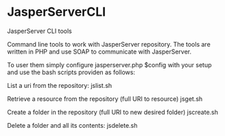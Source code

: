 JasperServerCLI
===============

JasperServer CLI tools

Command line tools to work with JasperServer repository. The tools are written in PHP and use SOAP to communicate with JasperServer.

To user them simply configure jasperserver.php $config with your setup and use the bash scripts providen as follows:

List a uri from the repository:
jslist.sh <uri>

Retrieve a resource from the repository (full URI to resource)
jsget.sh <uri>

Create a folder in the repository (full URI to new desired folder)
jscreate.sh <uri>

Delete a folder and all its contents:
jsdelete.sh
